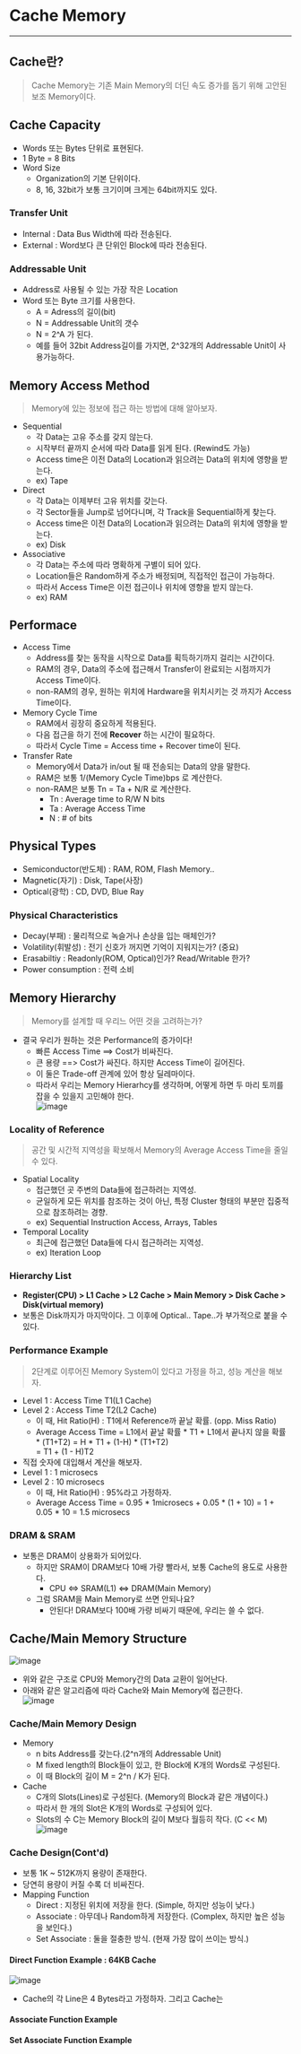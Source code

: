 # Cache Memory
---
## Cache란?
> Cache Memory는 기존 Main Memory의 더딘 속도 증가를 돕기 위해 고안된 보조 Memory이다.  

## Cache Capacity
- Words 또는 Bytes 단위로 표현된다.
- 1 Byte = 8 Bits
- Word Size
  - Organization의 기본 단위이다.
  - 8, 16, 32bit가 보통 크기이며 크게는 64bit까지도 있다.

### Transfer Unit
- Internal : Data Bus Width에 따라 전송된다.
- External : Word보다 큰 단위인 Block에 따라 전송된다.

### Addressable Unit
- Address로 사용될 수 있는 가장 작은 Location
- Word 또는 Byte 크기를 사용한다.
  - A = Adress의 길이(bit)
  - N = Addressable Unit의 갯수
  - N = 2^A 가 된다.
  - 예를 들어 32bit Address길이를 가지면, 2^32개의 Addressable Unit이 사용가능하다.

## Memory Access Method
> Memory에 있는 정보에 접근 하는 방법에 대해 알아보자.  
- Sequential
  - 각 Data는 고유 주소를 갖지 않는다.
  - 시작부터 끝까지 순서에 따라 Data를 읽게 된다. (Rewind도 가능)
  - Access time은 이전 Data의 Location과 읽으려는 Data의 위치에 영향을 받는다.
  - ex) Tape
- Direct
  - 각 Data는 이제부터 고유 위치를 갖는다.
  - 각 Sector들을 Jump로 넘어다니며, 각 Track을 Sequential하게 찾는다.
  - Access time은 이전 Data의 Location과 읽으려는 Data의 위치에 영향을 받는다.
  - ex) Disk
- Associative
  - 각 Data는 주소에 따라 명확하게 구별이 되어 있다.
  - Location들은 Random하게 주소가 배정되며, 직접적인 접근이 가능하다.
  - 따라서 Access Time은 이전 접근이나 위치에 영향을 받지 않는다.
  - ex) RAM

## Performace
- Access Time
  - Address를 찾는 동작을 시작으로 Data를 획득하기까지 걸리는 시간이다.
  - RAM의 경우, Data의 주소에 접근해서 Transfer이 완료되는 시점까지가 Access Time이다.
  - non-RAM의 경우, 원하는 위치에 Hardware을 위치시키는 것 까지가 Access Time이다.
- Memory Cycle Time
  - RAM에서 굉장히 중요하게 적용된다.
  - 다음 접근을 하기 전에 __Recover__ 하는 시간이 필요하다.
  - 따라서 Cycle Time = Access time + Recover time이 된다.
- Transfer Rate
  - Memory에서 Data가 in/out 될 때 전송되는 Data의 양을 말한다.
  - RAM은 보통 1/(Memory Cycle Time)bps 로 계산한다.
  - non-RAM은 보통 Tn = Ta + N/R 로 계산한다.
    - Tn : Average time to R/W N bits
    - Ta : Average Access Time
    - N : # of bits

## Physical Types
- Semiconductor(반도체) : RAM, ROM, Flash Memory..
- Magnetic(자기) : Disk, Tape(사장)
- Optical(광학) : CD, DVD, Blue Ray

### Physical Characteristics
- Decay(부패) : 물리적으로 녹슬거나 손상을 입는 매체인가?
- Volatility(휘발성) : 전기 신호가 꺼지면 기억이 지워지는가? (중요)
- Erasabiltiy : Readonly(ROM, Optical)인가? Read/Writable 한가?
- Power consumption : 전력 소비

## Memory Hierarchy
> Memory를 설계할 때 우리느 어떤 것을 고려하는가?  

- 결국 우리가 원하는 것은 Performance의 증가이다!
  - 빠른 Access Time ==> Cost가 비싸진다.
  - 큰 용량 ==> Cost가 싸진다. 하지만 Access Time이 길어진다.
  - 이 둘은 Trade-off 관계에 있어 항상 딜레마이다.
  - 따라서 우리는 Memory Hierarhcy를 생각하며, 어떻게 하면 두 마리 토끼를 잡을 수 있을지 고민해야 한다.  
  ![image](https://user-images.githubusercontent.com/71700079/161678732-3d2ac8bc-2105-4c7e-8845-141bb2c84ee5.png)  

### Locality of Reference
> 공간 및 시간적 지역성을 확보해서 Memory의 Average Access Time을 줄일 수 있다.  

- Spatial Locality
  - 접근했던 곳 주변의 Data들에 접근하려는 지역성.
  - 균일하게 모든 위치를 참조하는 것이 아닌, 특정 Cluster 형태의 부분만 집중적으로 참조하려는 경향.
  - ex) Sequential Instruction Access, Arrays, Tables
- Temporal Locality
  - 최근에 접근했던 Data들에 다시 접근하려는 지역성.
  - ex) Iteration Loop

### Hierarchy List
- __Register(CPU) > L1 Cache > L2 Cache > Main Memory > Disk Cache > Disk(virtual memory)__
- 보통은 Disk까지가 마지막이다. 그 이후에 Optical.. Tape..가 부가적으로 붙을 수 있다.  

### Performance Example
> 2단계로 이루어진 Memory System이 있다고 가정을 하고, 성능 계산을 해보자.  

- Level 1 : Access Time T1(L1 Cache)
- Level 2 : Access Time T2(L2 Cache)
  - 이 때, Hit Ratio(H) : T1에서 Reference까 끝날 확률. (opp. Miss Ratio)
  - Average Access Time = L1에서 끝날 확률 * T1 + L1에서 끝나지 않을 확률 * (T1+T2) = H * T1 + (1-H) * (T1+T2)  
                        = T1 + (1 - H)T2  
- 직접 숫자에 대입해서 계산을 해보자.
- Level 1 : 1 microsecs
- Level 2 : 10 microsecs
  - 이 때, Hit Ratio(H) : 95%라고 가정하자.
  - Average Access Time = 0.95 * 1microsecs + 0.05 * (1 + 10) = 1 + 0.05 * 10 = 1.5 microsecs  

### DRAM & SRAM
- 보통은 DRAM이 상용화가 되어있다.
  - 하지만 SRAM이 DRAM보다 10배 가량 빨라서, 보통 Cache의 용도로 사용한다.
    - CPU <=> SRAM(L1) <=> DRAM(Main Memory)
  - 그럼 SRAM을 Main Memory로 쓰면 안되나요?
    - 안된다! DRAM보다 100배 가량 비싸기 때문에, 우리는 쓸 수 없다.

## Cache/Main Memory Structure  
![image](https://user-images.githubusercontent.com/71700079/161680622-1d1dcb2f-a5d7-4763-98be-ac13e09bea68.png)  
- 위와 같은 구조로 CPU와 Memory간의 Data 교환이 일어난다.  
- 아래와 같은 알고리즘에 따라 Cache와 Main Memory에 접근한다.  
![image](https://user-images.githubusercontent.com/71700079/161680767-7707b17a-4c3b-46fe-ad8d-f26968be7b2f.png)  

### Cache/Main Memory Design
- Memory
  - n bits Address를 갖는다.(2^n개의 Addressable Unit)
  - M fixed length의 Block들이 있고, 한 Block에 K개의 Words로 구성된다.
  - 이 때 Block의 길이 M = 2^n / K가 된다.
- Cache
  - C개의 Slots(Lines)로 구성된다. (Memory의 Block과 같은 개념이다.)
  - 따라서 한 개의 Slot은 K개의 Words로 구성되어 있다.
  - Slots의 수 C는 Memory Block의 길이 M보다 월등히 작다. (C << M)  
![image](https://user-images.githubusercontent.com/71700079/161681815-d860b516-8699-40c6-82c3-c96c1af595cf.png)  

### Cache Design(Cont'd)
- 보통 1K ~ 512K까지 용량이 존재한다.
- 당연히 용량이 커질 수록 더 비싸진다.
- Mapping Function
  - Direct : 지정된 위치에 저장을 한다. (Simple, 하지만 성능이 낮다.)
  - Associate : 아무데나 Random하게 저장한다. (Complex, 하지만 높은 성능을 보인다.)
  - Set Associate : 둘을 절충한 방식. (현재 가장 많이 쓰이는 방식.)

#### Direct Function Example : 64KB Cache  
![image](https://user-images.githubusercontent.com/71700079/161682387-af267498-16eb-4b88-987e-758e0af1c125.png)  
- Cache의 각 Line은 4 Bytes라고 가정하자. 그리고 Cache는
#### Associate Function Example

#### Set Associate Function Example
